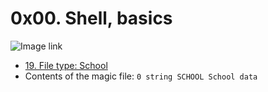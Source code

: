 # 0x00. Shell, basics

![Image link](https://s3.amazonaws.com/intranet-projects-files/holbertonschool-sysadmin_devops/205/image.jpg)

* [19. File type: School](school.mgc)
* Contents of the magic file: `0 string SCHOOL School data`
